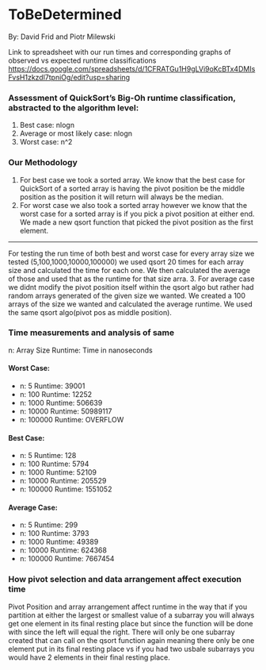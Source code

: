 # ToBeDetermined
By: David Frid and Piotr Milewski

Link to spreadsheet with our run times and corresponding graphs of observed vs expected runtime classifications
https://docs.google.com/spreadsheets/d/1CFRATGu1H9gLVi9oKcBTx4DMIsFvsH1zkzdl7tpniOg/edit?usp=sharing

### Assessment of QuickSort’s Big-Oh runtime classification, abstracted to the algorithm level:
1. Best case: nlogn
2. Average or most likely case: nlogn
3. Worst case: n^2

### Our Methodology
1. For best case we took a sorted array. We know that the best case for QuickSort of a sorted array is having the pivot
position be the middle position as the position it will return will always be the median.
2. For worst case we also took a sorted array however we know that the worst case for a sorted array is if you pick a pivot
position at either end. We made a new qsort function that picked the pivot position as the first element.
----
For testing the run time of both best and worst case for every array size we tested (5,100,1000,10000,100000) we used qsort
20 times for each array size and calculated the time for each one. We then calculated the average of those and used that as 
the runtime for that size arra.
3. For average case we didnt modify the pivot position itself within the qsort algo but rather had random arrays generated of 
the given size we wanted. We created a 100 arrays of the size we wanted and calculated the average runtime. We used the same 
qsort algo(pivot pos as middle position).

### Time measurements and analysis of same

n: Array Size Runtime: Time in nanoseconds

#### Worst Case:
* n: 5 Runtime: 39001
* n: 100 Runtime: 12252
* n: 1000 Runtime: 506639
* n: 10000 Runtime: 50989117
* n: 100000 Runtime: OVERFLOW

#### Best Case:
* n: 5 Runtime: 128
* n: 100 Runtime: 5794
* n: 1000 Runtime: 52109
* n: 10000 Runtime: 205529
* n: 100000 Runtime: 1551052

#### Average Case:
* n: 5 Runtime: 299
* n: 100 Runtime: 3793
* n: 1000 Runtime: 49389
* n: 10000 Runtime: 624368
* n: 100000 Runtime: 7667454
### How pivot selection and data arrangement affect execution time
Pivot Position and array arrangement affect runtime in the way that if you partition at either the largest or smallest value 
of a subarray you will always get one element in its final resting place but since the function will be done with since the
left will equal the right. There will only be one subarray created that can call on the qsort function again meaning there
only be one element put in its final resting place vs if you had two usbale subarrays you would have 2 elements in their final 
resting place.
